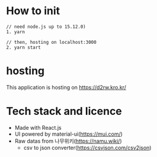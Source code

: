 # How to init
```
// need node.js up to 15.12.0)
1. yarn

// then, hosting on localhost:3000
2. yarn start
```

# hosting

This application is hosting on https://d2rw.kro.kr/

# Tech stack and licence

- Made with React.js
- UI powered by material-ui(https://mui.com/)
- Raw datas from 나무위키(https://namu.wiki/)
  - csv to json converter(https://csvjson.com/csv2json)
